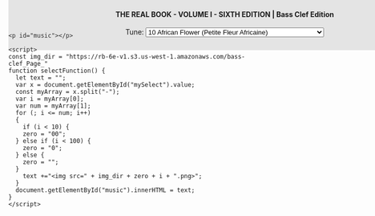 <style>
    #tune_select {
  margin: auto;
  text-align: center;
  position: fixed;
  top: 0px;
  height: 100px;
  width: 90%;
  background: rgb(128, 128, 128, .2);
    }
</style>
<body onload="selectFunction()">
      <div id='tune_select'>
      <h4>THE REAL BOOK - VOLUME I - SIXTH EDITION | Bass Clef Edition</h4>
      Tune:
      <select id="mySelect" onchange="selectFunction()">
        <option value="10-10">10 African Flower (Petite Fleur Africaine)</option>
        <option value="11-11">11 Afro Blue</option>
        <option value="12-12">12 Afternoon In Paris</option>
        <option value="13-13">13 Airegin</option>
        <option value="14-15">14 Água De Beber (Water To Drink)</option>
        <option value="16-16">16 Alfie</option>
        <option value="17-17">17 Alice In Wonderland</option>
        <option value="18-18">18 All Blues</option>
        <option value="19-19">19 All By Myself</option>
        <option value="20-20">20 All Of Me</option>
        <option value="21-21">21 All Of You</option>
        <option value="22-22">22 All The Things You Are</option>
        <option value="23-23">23 Always</option>
        <option value="24-25">24 Alright, Okay, You Win</option>
        <option value="26-27">26 Ana Maria</option>
        <option value="28-28">28 Angel Eyes</option>
        <option value="29-29">29 Anthropology</option>
        <option value="30-31">30 Apple Honey</option>
        <option value="32-32">32 April In Paris</option>
        <option value="33-33">33 April Joy</option>
        <option value="34-35">34 Arise, Her Eyes</option>
        <option value="36-36">36 Armageddon</option>
        <option value="37-37">37 Au Privave</option>
        <option value="38-38">38 Autumn In New York</option>
        <option value="39-39">39 Autumn Leaves</option>
        <option value="40-40">40 Beautiful Love</option>
        <option value="41-41">41 Beauty And The Beast</option>
        <option value="42-42">42 Bessie's Blues</option>
        <option value="43-43">43 Bewitched</option>
        <option value="44-44">44 Big Nick</option>
        <option value="45-45">45 Black Coffee</option>
        <option value="46-46">46 Black Diamond</option>
        <option value="47-47">47 Black Narcissus</option>
        <option value="48-48">48 Black Nile</option>
        <option value="49-49">49 Black Orpheus</option>
        <option value="50-50">50 Blue Bossa</option>
        <option value="51-51">51 Blue In Green</option>
        <option value="52-52">52 Blue Monk</option>
        <option value="53-53">53 The Blue Room</option>
        <option value="54-54">54 Blue Train (Blue Trane)</option>
        <option value="55-55">55 Blues For Alice</option>
        <option value="56-56">56 Bluesette</option>
        <option value="57-57">57 Body And Soul</option>
        <option value="58-58">58 Boplicity (Be Bop Lives)</option>
        <option value="59-59">59 Bright Size Life</option>
        <option value="60-60">60 Broad Way Blues</option>
        <option value="61-61">61 Broadway</option>
        <option value="62-62">62 But Beautiful</option>
        <option value="63-63">63 Butterfly</option>
        <option value="64-64">64 Byrd Like</option>
        <option value="65-65">65 C'est Si Bon</option>
        <option value="66-66">66 Call Me</option>
        <option value="67-67">67 Call Me Irresponsible</option>
        <option value="68-68">68 Can't Help Lovin' Dat Man</option>
        <option value="69-69">69 Central Park West</option>
        <option value="70-71">70 Captain Marvel</option>
        <option value="72-72">72 Ceora</option>
        <option value="73-73">73 Chelsea Bells</option>
        <option value="74-75">74 Chega De Saudade (No More Blues)</option>
        <option value="76-76">76 Chelsea Bridge</option>
        <option value="77-77">77 Cherokee (Indian Love Song)</option>
        <option value="78-78">78 Cherry Pink And Apple Blossom White</option>
        <option value="79-79">79 A Child Is Born</option>
        <option value="80-80">80 Chippie</option>
        <option value="81-81">81 Chitlins Con Carne</option>
        <option value="82-82">82 Come Sunday</option>
        <option value="83-83">83 Como En Vietnam</option>
        <option value="84-85">84 Con Alma</option>
        <option value="86-86">86 Conception</option>
        <option value="87-87">87 Confirmation</option>
        <option value="88-88">88 Contemplation</option>
        <option value="89-89">89 Coral</option>
        <option value="90-90">90 Cotton Tail</option>
        <option value="91-91">91 Could It Be You</option>
        <option value="92-92">92 Countdown</option>
        <option value="93-93">93 Crescent</option>
        <option value="94-94">94 Crystal Silence</option>
        <option value="95-95">95 D Natural Blues</option>
        <option value="96-97">96 Daahoud</option>
        <option value="98-98">98 Dancing On The Ceiling</option>
        <option value="99-99">99 Darn That Dream</option>
        <option value="100-100">100 Day Waves</option>
        <option value="101-101">101 Days And Nights Waiting</option>
        <option value="102-102">102 Dear Old Stockholm</option>
        <option value="103-103">103 Dearly Beloved</option>
        <option value="104-104">104 Dedicated To You</option>
        <option value="105-105">105 Detour Ahead</option>
        <option value="106-107">106 Deluge</option>
        <option value="108-109">108 Desafinado</option>
        <option value="110-111">110 Desert Air</option>
        <option value="112-112">112 Dexterity</option>
        <option value="113-113">113 Dizzy Atmosphere</option>
        <option value="114-115">114 Django</option>
        <option value="116-117">116 Doin' The Pig</option>
        <option value="118-118">118 Dolores</option>
        <option value="119-119">119 Dolphin Dance</option>
        <option value="120-120">120 Domino Biscuit</option>
        <option value="121-121">121 Don't Blame Me</option>
        <option value="122-122">122 Don't Get Around Much Anymore</option>
        <option value="123-123">123 Donna Lee</option>
        <option value="124-124">124 Dream A Little Dream Of Me</option>
        <option value="125-125">125 Dreamsville</option>
        <option value="126-126">126 Easter Parade</option>
        <option value="127-127">127 Easy Living</option>
        <option value="128-128">128 Easy To Love (You'd Be So Easy To Love)</option>
        <option value="129-129">129 Ecclusiastics</option>
        <option value="130-130">130 Eighty One</option>
        <option value="131-131">131 El Gaucho</option>
        <option value="132-132">132 Epistrophy</option>
        <option value="133-133">133 Equinox</option>
        <option value="134-134">134 Equipoise</option>
        <option value="135-135">135 E.S.P.</option>
        <option value="136-136">136 Fall</option>
        <option value="137-137">137 Falling Grace</option>
        <option value="138-138">138 Falling In Love With Love</option>
        <option value="139-139">139 Fee-Fi-Fo-Fum</option>
        <option value="140-140">140 A Fine Romance</option>
        <option value="141-141">141 500 Miles High</option>
        <option value="142-142">142 502 Blues</option>
        <option value="143-143">143 Follow Your Heart</option>
        <option value="144-144">144 Footprints</option>
        <option value="145-145">145 For All We Know</option>
        <option value="146-146">146 For Heaven's Sake</option>
        <option value="147-147">147 (I Love You) For Sentimental Reasons</option>
        <option value="148-148">148 Forest Flower</option>
        <option value="149-149">149 Four</option>
        <option value="150-150">150 Four On Six</option>
        <option value="151-151">151 Freddie Freeloader</option>
        <option value="152-152">152 Freedom Jazz Dance</option>
        <option value="153-153">153 Gee Baby, Ain't I Good To You</option>
        <option value="154-155">154 Full House</option>
        <option value="156-156">156 Gemini</option>
        <option value="157-157">157 Giant Steps</option>
        <option value="158-158">158 The Girl From Ipanema (Garôta De Ipanema)</option>
        <option value="159-159">159 Gloria's Step</option>
        <option value="160-160">160 God Bless' The Child</option>
        <option value="161-161">161 Golden Lady</option>
        <option value="162-163">162 Good Evening Mr. And Mrs. America</option>
        <option value="164-164">164 Grand Central</option>
        <option value="165-165">165 The Green Mountains</option>
        <option value="166-166">166 Groovin' High</option>
        <option value="167-167">167 Grow Your Own</option>
        <option value="168-168">168 Guilty</option>
        <option value="169-169">169 Gypsy In My Soul</option>
        <option value="170-171">170 Half Nelson</option>
        <option value="172-172">172 Have You Met Miss Jones?</option>
        <option value="173-173">173 Heaven</option>
        <option value="174-174">174 Heebie Jeebies</option>
        <option value="175-175">175 Here's That Rainy Day</option>
        <option value="176-177">176 Hello, Young Lovers</option>
        <option value="178-178">178 Hot Toddy</option>
        <option value="179-179">179 House Of Jade</option>
        <option value="180-180">180 How High The Moon</option>
        <option value="181-181">181 How Insensitive (Insensatez)</option>
        <option value="182-182">182 How My Heart Sings</option>
        <option value="183-183">183 Hullo Bolinas</option>
        <option value="184-184">184 I Can't Get Started</option>
        <option value="185-185">185 I Can't Give You Anything But Love</option>
        <option value="186-186">186 I Could Write A Book</option>
        <option value="187-187">187 I Got It Bad And That Ain't Good</option>
        <option value="188-188">188 I Let A Song Go Out Of My Heart</option>
        <option value="189-189">189 I Love Paris</option>
        <option value="190-190">190 I Love You</option>
        <option value="191-191">191 I Mean You</option>
        <option value="192-193">192 I Remember Clifford</option>
        <option value="194-194">194 I Should Care</option>
        <option value="195-195">195 I Wish I Knew How It Would Feel To Be Free</option>
        <option value="196-196">196 I'll Never Smile Again</option>
        <option value="197-197">197 I'll Remember April</option>
        <option value="198-199">198 I'm All Smiles</option>
        <option value="200-200">200 I'm Beginning To See The Light</option>
        <option value="201-201">201 I'm Your Pal</option>
        <option value="202-203">202 Icarus</option>
        <option value="204-204">204 If You Never Come To Me (Inutil Paisagem)</option>
        <option value="205-205">205 Impressions</option>
        <option value="206-206">206 In A Mellow Tone</option>
        <option value="207-207">207 In A Sentimental Mood</option>
        <option value="208-209">208 In The Mood</option>
        <option value="210-210">210 In The Wee Small Hours Of The Morning</option>
        <option value="211-211">211 In Your Quiet Place</option>
        <option value="212-212">212 The Inch Worm</option>
        <option value="213-213">213 Indian Lady</option>
        <option value="214-214">214 Inner Urge</option>
        <option value="215-215">215 Interplay</option>
        <option value="216-216">216 The Intrepid Fox</option>
        <option value="217-217">217 Invitation</option>
        <option value="218-218">218 Iris</option>
        <option value="219-219">219 Isn't It Romantic?</option>
        <option value="220-221">220 Is You Is, Or Is You Ain't (Ma' Baby)</option>
        <option value="222-222">222 Isotope</option>
        <option value="223-223">223 Israel</option>
        <option value="224-224">224 It Don't Mean A Thing (If It Ain't Got That Swing)</option>
        <option value="225-225">225 It's Easy To Remember</option>
        <option value="226-226">226 Jelly Roll</option>
        <option value="227-227">227 Jordu</option>
        <option value="228-228">228 Journey To Recife</option>
        <option value="229-229">229 Joy Spring</option>
        <option value="230-230">230 Juju</option>
        <option value="231-231">231 June In January</option>
        <option value="232-233">232 Jump Monk</option>
        <option value="234-234">234 Just One More Chance</option>
        <option value="235-235">235 Lady Bird</option>
        <option value="236-237">236 Kelo</option>
        <option value="238-238">238 Lady Sings The Blues</option>
        <option value="239-239">239 Lament</option>
        <option value="240-240">240 Las Vegas Tango</option>
        <option value="241-241">241 Lazy Bird</option>
        <option value="242-242">242 Lazy River</option>
        <option value="243-243">243 Like Someone In Love</option>
        <option value="244-244">244 Limehouse Blues</option>
        <option value="245-245">245 Little Boat (O Barquinho)</option>
        <option value="246-247">246 Lines And Spaces</option>
        <option value="248-249">248 Litha</option>
        <option value="250-250">250 Little Waltz</option>
        <option value="251-251">251 Long Ago (And Far Away)</option>
        <option value="252-252">252 Lonnie's Lament</option>
        <option value="253-253">253 Look To The Sky</option>
        <option value="254-254">254 Love Is The Sweetest Thing</option>
        <option value="255-255">255 Lucky Southern</option>
        <option value="256-256">256 Lullaby Of Birdland</option>
        <option value="257-257">257 The Magician In You</option>
        <option value="258-259">258 Lush Life</option>
        <option value="260-260">260 Mahjong</option>
        <option value="261-261">261 Maiden Voyage</option>
        <option value="262-263">262 A Man And A Woman (Un Homme Et Une Femme)</option>
        <option value="264-265">264 Man In The Green Shirt</option>
        <option value="266-266">266 Meditation (Meditacao)</option>
        <option value="267-267">267 Memories Of Tomorrow</option>
        <option value="268-268">268 Michelle</option>
        <option value="269-269">269 Midnight Mood</option>
        <option value="270-271">270 Midwestern Nights Dream</option>
        <option value="272-272">272 Milano</option>
        <option value="273-273">273 Minority</option>
        <option value="274-274">274 Miss Ann</option>
        <option value="275-275">275 Missouri Uncompromised</option>
        <option value="276-276">276 Mr. P.C.</option>
        <option value="277-277">277 Misty</option>
        <option value="278-278">278 Miyako</option>
        <option value="279-279">279 Mood Indigo</option>
        <option value="280-281">280 Moment's Notice</option>
        <option value="282-282">282 Moonchild</option>
        <option value="283-283">283 The Most Beautiful Girl In The World</option>
        <option value="284-284">284 My Buddy</option>
        <option value="285-285">285 My Favorite Things</option>
        <option value="286-286">286 My Foolish Heart</option>
        <option value="287-287">287 My Funny Valentine</option>
        <option value="288-288">288 My One And Only Love</option>
        <option value="289-289">289 My Romance</option>
        <option value="290-290">290 My Shining Hour</option>
        <option value="291-291">291 My Ship</option>
        <option value="292-292">292 My Way</option>
        <option value="293-293">293 Naima (Niema)</option>
        <option value="294-295">294 Mysterious Traveller</option>
        <option value="296-296">296 Nardis</option>
        <option value="297-297">297 Nefertiti</option>
        <option value="298-298">298 Never Will I Marry</option>
        <option value="299-299">299 Nica's Dream</option>
        <option value="300-300">300 Night Dreamer</option>
        <option value="301-301">301 The Night Has A Thousand Eyes</option>
        <option value="302-302">302 A Night In Tunisia</option>
        <option value="303-303">303 Nobody Knows You When You're Down And Out</option>
        <option value="304-305">304 Night Train</option>
        <option value="306-306">306 Nostalgia In Times Square</option>
        <option value="307-307">307 Nuages</option>
        <option value="308-308">308 (The Old Man From) The Old Country</option>
        <option value="309-309">309 Oleo</option>
        <option value="310-310">310 Oliloqui Valley</option>
        <option value="311-311">311 Once I Loved (Amor Em Paz) (Love In Peace)</option>
        <option value="312-312">312 Once In Love With Amy</option>
        <option value="313-313">313 One Finger Snap</option>
        <option value="314-314">314 One Note Samba (Samba De Uma Nota So)</option>
        <option value="315-315">315 Only Trust Your Heart</option>
        <option value="316-316">316 Orbits</option>
        <option value="317-317">317 Ornithology</option>
        <option value="318-318">318 Out Of Nowhere</option>
        <option value="319-319">319 Paper Doll</option>
        <option value="320-320">320 Passion Dance</option>
        <option value="321-321">321 Passion Flower</option>
        <option value="322-322">322 Peace</option>
        <option value="323-323">323 Peggy's Blue Skylight</option>
        <option value="324-324">324 Pent Up House</option>
        <option value="325-325">325 Penthouse Serenade</option>
        <option value="326-326">326 Peri's Scope</option>
        <option value="327-327">327 Pfrancing</option>
        <option value="328-328">328 Pinocchio</option>
        <option value="329-329">329 Pithecanthropus Erectus</option>
        <option value="330-330">330 Portsmouth Figurations</option>
        <option value="331-331">331 Prelude To A Kiss</option>
        <option value="332-332">332 Prince Of Darkness</option>
        <option value="333-333">333 P.S. I Love You</option>
        <option value="334-334">334 Pussy Cat Dues</option>
        <option value="335-335">335 Quiet Nights Of Quiet Stars (Corcovado)</option>
        <option value="336-336">336 Quiet Now</option>
        <option value="337-337">337 Recorda Me</option>
        <option value="338-339">338 Red Clay</option>
        <option value="340-340">340 Reflections</option>
        <option value="341-341">341 Ring Dem Bells</option>
        <option value="342-343">342 Reincarnation Of A Lovebird</option>
        <option value="344-344">344 Road Song</option>
        <option value="345-345">345 Round Midnight</option>
        <option value="346-347">346 Ruby, My Dear</option>
        <option value="348-348">348 Poem For #15 (The Saga Of Harrison Crabfeathers)</option>
        <option value="349-349">349 Satin Doll</option>
        <option value="350-350">350 Scotch And Soda</option>
        <option value="351-351">351 Scrapple From The Apple</option>
        <option value="352-353">352 Sea Journey</option>
        <option value="354-354">354 Seven Come Eleven</option>
        <option value="355-355">355 Sidewinder</option>
        <option value="356-357">356 Seven Steps To Heaven</option>
        <option value="358-358">358 Silver Hollow</option>
        <option value="359-359">359 Sirabhorn</option>
        <option value="360-361">360 Skating In Central Park</option>
        <option value="362-362">362 So Nice (Summer Samba)</option>
        <option value="363-363">363 Solar</option>
        <option value="364-365">364 So What</option>
        <option value="366-366">366 Solitude</option>
        <option value="367-367">367 Some Day My Prince Will Come</option>
        <option value="368-368">368 Some Other Spring</option>
        <option value="369-369">369 Somebody Loves Me</option>
        <option value="370-371">370 Some Skunk Funk</option>
        <option value="372-372">372 Sometime Ago</option>
        <option value="373-373">373 Song For My Father</option>
        <option value="374-375">374 The Song Is You</option>
        <option value="376-376">376 Sophisticated Lady</option>
        <option value="377-377">377 The Sorcerer</option>
        <option value="378-378">378 Speak No Evil</option>
        <option value="379-379">379 The Sphinx</option>
        <option value="380-380">380 Standing On The Corner</option>
        <option value="381-381">381 The Star-Crossed Lovers</option>
        <option value="382-382">382 Stella By Starlight</option>
        <option value="383-383">383 Steps</option>
        <option value="384-384">384 Stolen Moments</option>
        <option value="385-385">385 Stompin' At The Savoy</option>
        <option value="386-386">386 Straight No Chaser</option>
        <option value="387-387">387 Sugar</option>
        <option value="388-389">388 A String Of Pearls</option>
        <option value="390-391">390 Stuff</option>
        <option value="392-392">392 A Sunday Kind Of Love</option>
        <option value="393-393">393 The Surrey With The Fringe On Top</option>
        <option value="394-394">394 Swedish Pastry</option>
        <option value="395-395">395 Sweet Georgia Bright</option>
        <option value="396-396">396 Sweet Henry</option>
        <option value="397-397">397 Take Five</option>
        <option value="398-398">398 Take The “A” Train</option>
        <option value="399-399">399 Thanks For The Memory</option>
        <option value="400-401">400 Tame Thy Pen</option>
        <option value="402-403">402 Tell Me A Bedtime Story</option>
        <option value="404-405">404 That's Amore (That's Love)</option>
        <option value="406-406">406 (There Is) No Greater Love</option>
        <option value="407-407">407 There Will Never Be Another You</option>
        <option value="408-408">408 There'll Be Some Changes Made</option>
        <option value="409-409">409 They Didn't Believe Me</option>
        <option value="410-410">410 Think On Me</option>
        <option value="411-411">411 Thou Swell</option>
        <option value="412-412">412 Three Flowers</option>
        <option value="413-413">413 Time Remembered</option>
        <option value="414-414">414 Tones For Joan's Bones</option>
        <option value="415-415">415 Topsy</option>
        <option value="416-416">416 Tour De Force</option>
        <option value="417-417">417 Triste</option>
        <option value="418-418">418 Tune Up</option>
        <option value="419-419">419 Turn Out The Stars</option>
        <option value="420-420">420 Twisted Blues</option>
        <option value="421-421">421 Unquity Road</option>
        <option value="422-423">422 Unchain My Heart</option>
        <option value="424-424">424 Unity Village</option>
        <option value="425-425">425 Up Jumped Spring</option>
        <option value="426-426">426 Upper Manhattan Medical Group (UMMG)</option>
        <option value="427-427">427 Valse Hot</option>
        <option value="428-428">428 Very Early</option>
        <option value="429-429">429 Virgo</option>
        <option value="430-430">430 Wait Till You See Her</option>
        <option value="431-431">431 Wave</option>
        <option value="432-433">432 Waltz For Debby</option>
        <option value="434-434">434 We'll Be Together Again</option>
        <option value="435-435">435 Well You Needn't (It's Over Now)</option>
        <option value="436-436">436 West Coast Blues</option>
        <option value="437-437">437 What Am I Here For?</option>
        <option value="438-438">438 What Was</option>
        <option value="439-439">439 When I Fall In Love</option>
        <option value="440-440">440 When Sunny Gets Blue</option>
        <option value="441-441">441 When You Wish Upon A Star</option>
        <option value="442-442">442 Whispering</option>
        <option value="443-443">443 Windows</option>
        <option value="444-445">444 Wild Flower</option>
        <option value="446-446">446 Witch Hunt</option>
        <option value="447-447">447 Woodchopper's Ball</option>
        <option value="448-449">448 Wives And Lovers (Hey, Little Girl)</option>
        <option value="450-450">450 Woodyn' You</option>
        <option value="451-451">451 The World Is Waiting For The Sunrise</option>
        <option value="452-452">452 Yes And No</option>
        <option value="453-453">453 Yesterday</option>
        <option value="454-454">454 Yesterdays</option>
        <option value="455-455">455 You Are Too Beautiful</option>
        <option value="456-457">456 You Are The Sunshine Of My Life</option>
        <option value="458-458">458 You Brought A New Kind Of Love To Me</option>
        <option value="459-459">459 You Don't Know What Love Is</option>
        <option value="460-460">460 You Took Advantage Of Me</option>
        <option value="461-461">461 Young At Heart</option>
        <option value="462-462">462 You're Nobody 'til Somebody Loves You</option>
    </select>
      </div>
    
    <p id="music"></p>
    
    <script>
    const img_dir = "https://rb-6e-v1.s3.us-west-1.amazonaws.com/bass-clef_Page_"
    function selectFunction() {
      let text = "";
      var x = document.getElementById("mySelect").value;
      const myArray = x.split("-");
      var i = myArray[0];
      var num = myArray[1];
      for (; i <= num; i++) 
      {
        if (i < 10) {
        zero = "00";
      } else if (i < 100) {
        zero = "0";
      } else {
        zero = "";
      }
        text +="<img src=" + img_dir + zero + i + ".png>";
      }
      document.getElementById("music").innerHTML = text;
    }
    </script>
